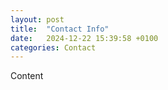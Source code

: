 ```yaml
---
layout: post
title:  "Contact Info"
date:   2024-12-22 15:39:58 +0100
categories: Contact
---
```


Content